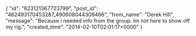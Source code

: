  {
   "id": "623121367723799",
   "post_id": "462493170453287_490608044308466",
   "from_name": "Derek Hill",
   "message": "Because i needed info from the group. Im not here to show off my rig.",
   "created_time": "2014-02-10T02:01:17+0000"
 }
